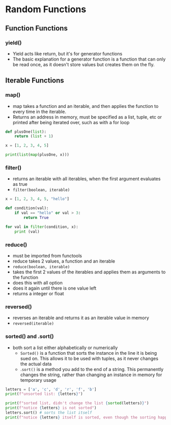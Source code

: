 # Random Functions
## Function Functions
### yield()
- Yield acts like return, but it's for generator functions
- The basic explanation for a generator function is a function that can only be read once, as it doesn't store values but creates them on the fly.
## Iterable Functions
### map()
- map takes a function and an iterable, and then applies the function to every time in the iterable.
- Returns an address in memory, must be specified as a list, tuple, etc or printed after being iterated over, such as with a for loop
```python
def plusOne(list):
    return (list + 1)

x = [1, 2, 3, 4, 5]

print(list(map(plusOne, x)))
```

### filter()
- returns an iterable with all iterables, when the first argument evaluates as true
- `filter(boolean, iterable)`
```python
x = [1, 2, 3, 4, 5, "hello"]

def condition(val):
    if val == "hello" or val > 3:
        return True

for val in filter(condition, x):
    print (val)
```

### reduce()
- must be imported from functools
- reduce takes 2 values, a function and an iterable
- `reduce(boolean, iterable)`
- takes the first 2 values of the iterables and applies them as arguments to the function
- does this with all option
- does it again until there is one value left
- returns a integer or float

### reversed()
- reverses an iterable and returns it as an iterable value in memory
- `reversed(iterable)`
### sorted() and .sort()
- both sort a list either alphabetically or numerically
	- `Sorted()` is a function that sorts the instance in the line it is being sued on. This allows it to be used with tuples, as it never changes the actual data
	- .`sort()` is a method you add to the end of a string. This permanently changes the string, rather than changing an instance in memory for temporary usage
```python
letters = ['a', 'c', 'd', 'r', 'f', 'b']
print(f"unsorted list: {letters}")

print(f"sorted list, didn't change the list {sorted(letters)}")
print(f"notice {letters} is not sorted")
letters.sort() # sorts the list itself
print(f"notice {letters} itself is sorted, even though the sorting happened before")
```